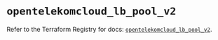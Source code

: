 # `opentelekomcloud_lb_pool_v2`

Refer to the Terraform Registry for docs: [`opentelekomcloud_lb_pool_v2`](https://registry.terraform.io/providers/opentelekomcloud/opentelekomcloud/1.36.41/docs/resources/lb_pool_v2).
